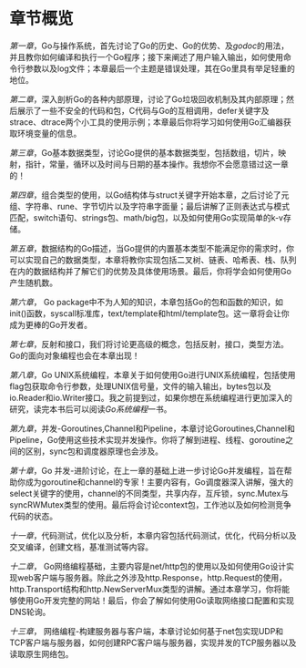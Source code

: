 # **章节概览**

*第一章*，Go与操作系统，首先讨论了Go的历史、Go的优势、及*godoc*的用法，并且教你如何编译和执行一个Go程序；接下来阐述了用户输入输出，如何使用命令行参数以及log文件；本章最后一个主题是错误处理，其在Go里具有举足轻重的地位。

*第二章*，深入剖析Go的各种内部原理，讨论了Go垃圾回收机制及其内部原理；然后展示了一些不安全的代码和包，C代码与Go的互相调用，defer关键字及strace、dtrace两个小工具的使用示例；本章最后你将学习如何使用Go汇编器获取环境变量的信息。

*第三章*，Go基本数据类型，讨论Go提供的基本数据类型，包括数组，切片，映射，指针，常量，循环以及时间与日期的基本操作。我想你不会愿意错过这一章的！

*第四章*，组合类型的使用，以Go结构体与struct关键字开始本章，之后讨论了元组、字符串、rune、字节切片以及字符串字面量；最后讲解了正则表达式与模式匹配，switch语句、strings包、math/big包，以及如何使用Go实现简单的k-v存储。

*第五章*，数据结构的Go描述，当Go提供的内置基本类型不能满足你的需求时，你可以实现自己的数据类型，本章将教你实现包括二叉树、链表、哈希表、栈、队列在内的数据结构并了解它们的优势及具体使用场景。最后，你将学会如何使用Go产生随机数。

*第六章*， Go package中不为人知的知识，本章包括Go的包和函数的知识，如init()函数，syscall标准库，text/template和html/template包。这一章将会让你成为更棒的Go开发者。

*第七章*，反射和接口，我们将讨论更高级的概念，包括反射，接口，类型方法。Go的面向对象编程也会在本章出现！

*第八章*，Go UNIX系统编程，本章关于如何使用Go进行UNIX系统编程，包括使用flag包获取命令行参数，处理UNIX信号量，文件的输入输出，bytes包以及io.Reader和io.Writer接口。我之前提到过，如果你想在系统编程进行更加深入的研究，读完本书后可以阅读*Go系统编程*一书。

*第九章*，并发-Goroutines,Channel和Pipeline，本章讨论Goroutines,Channel和Pipeline，Go使用这些技术实现并发操作。你将了解到进程、线程、goroutine之间的区别，sync包和调度器原理也会涉及。

*第十章*，Go 并发-进阶讨论，在上一章的基础上进一步讨论Go并发编程，旨在帮助你成为goroutine和channel的专家！主要内容有，Go调度器深入讲解，强大的select关键字的使用，channel的不同类型，共享内存，互斥锁，sync.Mutex与syncRWMutex类型的使用。最后将会讨论context包，工作池以及如何检测竞争代码的状态。

*十一章*，代码测试，优化以及分析，本章内容包括代码测试，优化，代码分析以及交叉编译，创建文档，基准测试等内容。

*十二章*， Go网络编程基础，主要内容是net/http包的使用以及如何使用Go设计实现web客户端与服务器。除此之外涉及http.Response，http.Request的使用，http.Transport结构和http.NewServerMux类型的讲解。通过本章学习，你将能够使用Go开发完整的网站！最后，你会了解如何使用Go读取网络接口配置和实现DNS轮询。

*十三章*， 网络编程-构建服务器与客户端，本章讨论如何基于net包实现UDP和TCP客户端与服务器，如何创建RPC客户端与服务器，实现并发的TCP服务器以及读取原生网络包。
